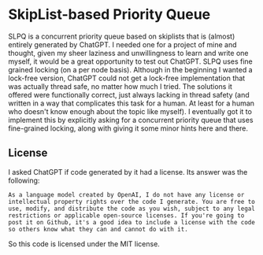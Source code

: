 # SkipList-based Priority Queue
SLPQ is a concurrent priority queue based on skiplists that is (almost) entirely generated by ChatGPT. I needed one for a project of mine and thought, given my sheer laziness and unwillingness to learn and write one myself, it would be a great opportunity to test out ChatGPT.
SLPQ uses fine grained locking (on a per node basis). Although in the beginning I wanted a lock-free version, ChatGPT could not get a lock-free implementation that was actually thread safe, no matter how much I tried. The solutions it offered were functionally correct, just always lacking in thread safety (and written in a way that complicates this task for a human. At least for a human who doesn't know enough about the topic like myself). I eventually got it to implement this by explicitly asking for a concurrent priority queue that uses fine-grained locking, along with giving it some minor hints here and there.

## License
I asked ChatGPT if code generated by it had a license. Its answer was the following:
```
As a language model created by OpenAI, I do not have any license or intellectual property rights over the code I generate. You are free to use, modify, and distribute the code as you wish, subject to any legal restrictions or applicable open-source licenses. If you're going to post it on Github, it's a good idea to include a license with the code so others know what they can and cannot do with it.
```
So this code is licensed under the MIT license.